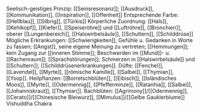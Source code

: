 Seelisch-geistiges Prinzip: [[Seinsresonanz]]; [[Ausdruck]], [[Kommunikation]], [[Inspiration]], [[Offenheit]]
Entsprechende Farbe: [[Hellblau]], [[Silbrig]], [[Türkis]]
Körperliche Zuordnung: [[Hals]], [[Kehlkopf]], [[Kiefer]], [[Speiseröhre]] und [[Luftröhre]], [[Bronchien]], oberer [[Lungenbereich]], [[Halswirbelsäule]], [[Schultern]], [[Schilddrüse]]
Mögliche Erkrankungen: [[Schwierigkeiten]], Gefühle u. Gedanken in Worte zu fassen; [[Angst]], seine eigene Meinung zu vertreten; [[Hemmungen]]; kein Zugang zur [[inneren Stimme]]; Beschwerden im [[Mund]]- u. [[Rachenraum]]; [[Sprachstörungen]]; Schmerzen in [[Halswirbelsäule]] und [[Schultern]]; [[Schilddrüsenerkrankungen]].
Düfte: [[Fenchel]], [[Lavendel]], [[Myrte]], [[römische Kamille]], [[Salbei]], [[Thymian]], [[Ysop]].
Heilpflanzen: [[Borretschblüten]], [[Eibisch]], [[Isländisches Moos]], [[Myrte]], [[Odermennig]], [[Pfefferminze]], [[Ratanhia]], [[Salbei]], [[Johanniskraut]], [[Thymian]].
Bachblüten: [[Agrimony]]/[[Odermennig]], [[Cerato]]/[[Chinesische Bleiwurz]], [[Mimulus]]/[[Gelbe Gauklerblume]]
Vishuddha Chakra
